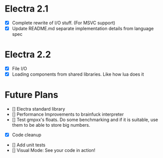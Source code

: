 # Electra 2.1
+ [X] Complete rewrite of I/O stuff. (For MSVC support)
+ [X] Update README.md separate implementation details from language spec

# Electra 2.2
+ [X] File I/O
+ [X] Loading components from shared libraries. Like how lua does it

# Future Plans
+ [] Electra standard library
+ [] Performance Improvements to brainfuck interpreter
+ [] Test gmpxx's floats. Do some benchmarking and if it is suitable, use them to be able to store big numbers.
+ [X] Code cleanup
+ [] Add unit tests
+ [] Visual Mode: See your code in action!
